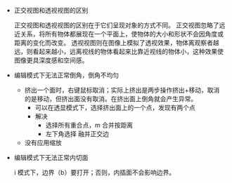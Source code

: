 - 正交视图和透视视图的区别
  
  正交视图和透视视图的区别在于它们呈现对象的方式不同。 正交视图忽略了远近关系，将所有物体都展现在一个平面上，使物体的大小和形状不会因角度或距离的变化而改变。 透视视图则在图像上模拟了透视效果，物体离观察者越远，则看起来越小，远离视线的物体看起来比靠近视线的物体小，这种效果使图像更具深度感和空间感。
  
- 编辑模式下无法正常倒角，倒角不均匀
  
  - 挤出一个面时，右键鼠标取消；实际上挤出是两步操作挤出+移动，取消的是移动，但挤出面没有取消。在挤出面上倒角就会产生异常。
    - 可以在透显模式下，选择挤出面上的一个点，发现有两个点
    - 解决
      - 选择所有重合点，m 合并按距离
      - 左下角选择 融并正交边
  - 没有应用缩放

- 编辑模式下无法正常内切面

  i 模式下，边界（b）要打开；否则，内插面不会影响边界。